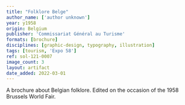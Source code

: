 ```yaml
---
title: "Folklore Belge"
author_name: ['author unknown']
year: y1958
origin: Belgium
publisher: 'Commissariat Général au Turisme'
formats: [brochure]
disciplines: [graphic-design, typography, illustration]
tags: [tourism, 'Expo 58']
ref: sol-121-0007
image_count: 3
layout: artifact
date_added: 2022-03-01
---
```

A brochure about Belgian folklore. Edited on the occasion of the 1958 Brussels World Fair.
